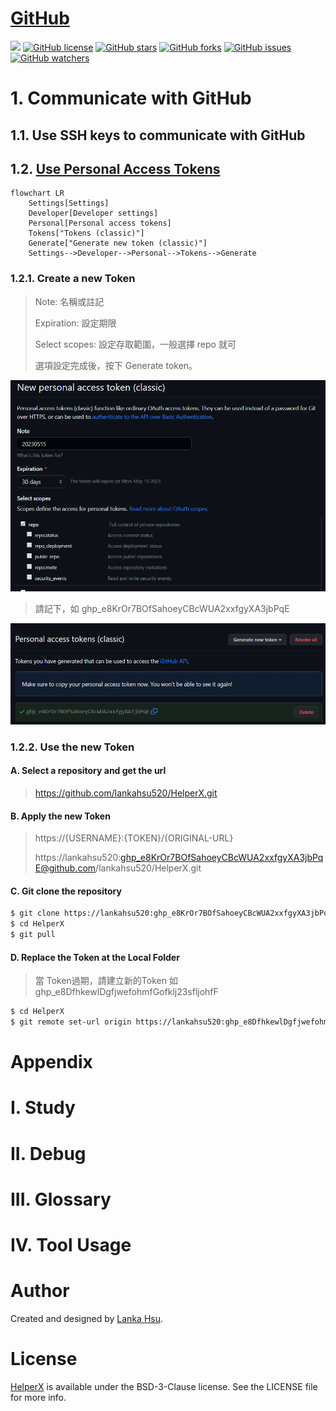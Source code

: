# [GitHub](https://docs.github.com)
[![](https://img.shields.io/badge/Powered%20by-lankahsu%20-brightgreen.svg)](https://github.com/lankahsu520/HelperX)
[![GitHub license][license-image]][license-url]
[![GitHub stars][stars-image]][stars-url]
[![GitHub forks][forks-image]][forks-url]
[![GitHub issues][issues-image]][issues-image]
[![GitHub watchers][watchers-image]][watchers-image]

[license-image]: https://img.shields.io/github/license/lankahsu520/HelperX.svg
[license-url]: https://github.com/lankahsu520/HelperX/blob/master/LICENSE
[stars-image]: https://img.shields.io/github/stars/lankahsu520/HelperX.svg
[stars-url]: https://github.com/lankahsu520/HelperX/stargazers
[forks-image]: https://img.shields.io/github/forks/lankahsu520/HelperX.svg
[forks-url]: https://github.com/lankahsu520/HelperX/network
[issues-image]: https://img.shields.io/github/issues/lankahsu520/HelperX.svg
[issues-url]: https://github.com/lankahsu520/HelperX/issues
[watchers-image]: https://img.shields.io/github/watchers/lankahsu520/HelperX.svg
[watchers-url]: https://github.com/lankahsu520/HelperX/watchers

# 1. Communicate with GitHub

## 1.1. Use SSH keys to communicate with GitHub

## 1.2. [Use Personal Access Tokens](https://github.com/settings/tokens)

```mermaid
flowchart LR
	Settings[Settings]
	Developer[Developer settings]
	Personal[Personal access tokens]
	Tokens["Tokens (classic)"]
	Generate["Generate new token (classic)"]
	Settings-->Developer-->Personal-->Tokens-->Generate

```
### 1.2.1. Create a new Token

>Note: 名稱或註記
>
>Expiration: 設定期限
>
>Select scopes: 設定存取範圍，一般選擇 repo 就可
>
>選項設定完成後，按下 Generate token。

![GitHub_token01](./images/GitHub_token01.png)
> 請記下，如 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

![GitHub_token01](./images/GitHub_token02.png)

### 1.2.2. Use the new Token

#### A. Select a repository and get the url

> https://github.com/lankahsu520/HelperX.git

#### B. Apply the new Token

> https://{USERNAME}:{TOKEN}/{ORIGINAL-URL}
>
> https://lankahsu520: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@github.com/lankahsu520/HelperX.git

#### C. Git clone the repository 

```bash
$ git clone https://lankahsu520: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@github.com/lankahsu520/HelperX.git
$ cd HelperX
$ git pull
```

#### D. Replace the Token at the Local Folder

> 當 Token過期，請建立新的Token 如 ghp_e8DfhkewlDgfjwefohmfGofklj23sfljohfF

```bash
$ cd HelperX
$ git remote set-url origin https://lankahsu520:ghp_e8DfhkewlDgfjwefohmfGofklj23sfljohfF@github.com/lankahsu520/HelperX.git
```

# Appendix

# I. Study

# II. Debug

# III. Glossary

# IV. Tool Usage

# Author

Created and designed by [Lanka Hsu](lankahsu@gmail.com).

# License

[HelperX](https://github.com/lankahsu520/HelperX) is available under the BSD-3-Clause license. See the LICENSE file for more info.


